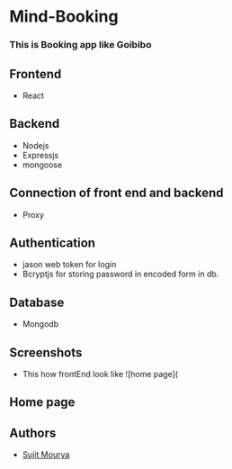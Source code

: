 # Mind-Booking

### This is Booking app like Goibibo


## Frontend

- React

## Backend

- Nodejs
- Expressjs
- mongoose

## Connection of front end and backend

- Proxy


## Authentication
 - jason web token for login
 - Bcryptjs for storing password in encoded form in db.
 
## Database

- Mongodb


## Screenshots
- This how frontEnd look like
![home page](
## Home page
 


## Authors

- [Sujit Mourya](https://github.com/mouryasujit)
